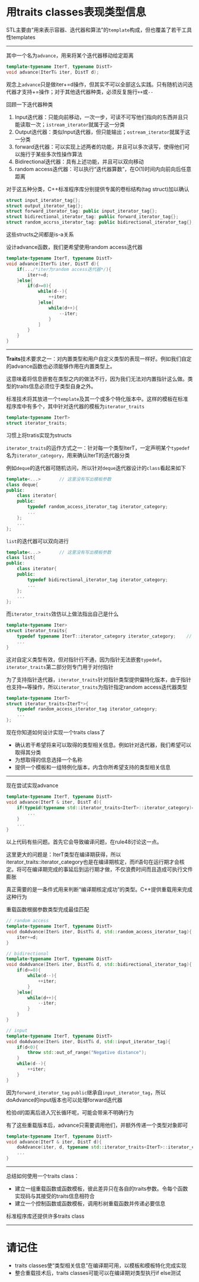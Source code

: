 # 用traits classes表现类型信息

STL主要由“用来表示容器、迭代器和算法”的`template`构成，但也覆盖了若干工具性templates

---

其中一个名为`advance`，用来将某个迭代器移动给定距离

```cpp
template<typename IterT, typename DistT>
void advance(IterT& iter, DistT d);
```

观念上`advance`只是做iter+=d操作，但其实不可以全部这么实践。只有随机访问迭代器才支持+=操作；对于其他迭代器种类，必须反复施行`++`或`--`

回顾一下迭代器种类

1. Input迭代器：只能向前移动，一次一步，可读不可写他们指向的东西并且只能读取一次；`istream_iterator`就属于这一分类
2. Output迭代器：类似Input迭代器，但只能输出；`ostream_iterator`就属于这一分类
3. forward迭代器：可以实现上述两者的功能，并且可以多次读写，使得他们可以施行于某些多次性操作算法
4. Bidirectional迭代器：具有上述功能，并且可以双向移动
5. random access迭代器：可以执行“迭代器算数”，在O(1)时间内向前向后任意距离

对于这五种分类，C++标准程序库分别提供专属的卷标结构(tag struct)加以确认

```cpp
struct input_iterator_tag{};
struct output_iterator_tag{};
struct forward_iterator_tag: public input_iterator_tag{};
struct bidirectional_iterator_tag: public forward_iterator_tag{};
struct random_accrss_iterator_tag: public bidirectional_iterator_tag{};
```

这些structs之间都是is-a关系

设计advance函数，我们更希望使用random access迭代器

```cpp
template<typename IterT, typename DistT>
void advance(IterT& iter, DistT d){
    if(.../*iter为random access迭代器*/){
        iter+=d;
    }else{
        if(d>=0){
            while(d--){
                ++iter;
            }else[
                while(d++){
                    --iter;
                }
            ]
        }
    }
}
```

---

**Traits**技术要求之一：对内置类型和用户自定义类型的表现一样好。例如我们自定的advance函数也必须能够作用在内置类型上。

这意味着将信息嵌套在类型之内的做法不行，因为我们无法对内置指针这么做。类型的traits信息必须位于类型自身之外。

标准技术将其放进一个`template`及其一个或多个特化版本中。这样的模板在标准程序库中有多个，其中针对迭代器的模板为`iterator_traits`

```cpp
template<typename IterT>
struct iterator_traits;
```

习惯上将tratis实现为structs

`iterator_traits`的运作方式之一：针对每一个类型IterT，一定声明某个`typedef`名为`iterator_category`，用来确认IterT的迭代器分类

例如`deque`的迭代器可随机访问，所以针对`deque`迭代器设计的`class`看起来如下

```cpp
template<...>       // 这里没有写出模板参数
class deque{
public:
    class iterator{
    public:
        typedef random_access_iterator_tag iterator_category;
        ...
    };
    ...
};
```

`list`的迭代器可以双向进行

```cpp
template<...>       // 这里没有写出模板参数
class list{
public:
    class iterator{
    public:
        typedef bidirectional_iterator_tag iterator_category;
        ...
    };
    ...
};
```

而`iterator_traits`效仿以上做法指出自己是什么

```cpp
template<typename Iter>
struct iterator_traits{
    typedef typename IterT::iterator_category iterator_category;    // typename必须有
    ...
}
```

这对自定义类型有效，但对指针行不通，因为指针无法嵌套`typedef`。`iterator_traits`第二部分则专门用于对付指针

为了支持指针迭代器，`iterator_traits`针对指针类型提供偏特化版本，由于指针也支持`+=`等操作，所以`iterator_traits`为指针指定random access迭代器类型

```cpp
template<typename IterT>
struct iterator_traits<IterT*>{
    typedef random_access_iterator_tag iterator_category;
    ...
};
```

现在你知道如何设计实现一个traits class了

- 确认若干希望将来可以取得的类型相关信息。例如针对迭代器，我们希望可以取得其分类
- 为想取得的信息选择一个名称
- 提供一个模板和一组特例化版本，内含你所希望支持的类型相关信息

---

现在尝试实现advance

```cpp
template<typename IterT, typename DistT>
void advance(IterT & iter, DistT d){
    if(typeid(typename std::iterator_traits<IterT>::iterator_category)==typeid(std::random_access_iterator_tag)){
        ...
    }
    ...
}
```

以上代码有些问题。首先它会导致编译问题，在rule48讨论这一点。

这里更大的问题是：IterT类型在编译期获得，所以iterator_traits<IterT>::iterator_category也是在编译期核定，而if语句在运行期才会核定。将可在编译期完成的事延后到运行期才做，不仅浪费时间而且造成可执行文件膨胀

真正需要的是一条件式用来判断“编译期核定成功”的类型。C++提供重载用来完成这种行为

重载函数根据参数类型完成最佳匹配

```cpp
// random access
template<typename IterT, typename DistT>
void doAdvance(Iter& iter, DistT& d, std::random_access_iterator_tag){
    iter+=d;
}

// bidirectional
template<typename IterT, typename DistT>
void doAdvance(Iter& iter, DistT& d, std::bidirectional_iterator_tag){
    if(d>=0){
        while(d--){
            ++iter;
        }
    }else{
        while(d++){
            --iter;
        }
    }
}

// input
template<typename IterT, typename DistT>
void doAdvance(Iter& iter, DistT& d, std::input_iterator_tag){
    if(d<0){
        throw std::out_of_range("Negative distance");
    }
    while(d--){
        ++iter;
    }
}
```

因为`forward_iterator_tag` `public`继承自`input_iterator_tag`，所以doAdvance的input版本也可以处理forward迭代器

检验d的距离后进入冗长循环呢，可能会带来不明确行为

有了这些重载版本后，advance只需要调用他们，并额外传递一个类型对象即可

```cpp
template<typename IterT, typename DistT>
void advance(IterT & iter, DistT d){
    doAdvance(iter, d, typename std::iterator_traits<IterT>::iterator_category());
    ...
}
```

---

总结如何使用一个traits class：

- 建立一组重载函数或函数模板，彼此差异只在各自的traits参数。令每个函数实现码与其接受的traits信息相符合
- 建立一个控制函数或函数模板，调用杉树重载函数并传递必要信息

标准程序库还提供许多traits class

---

# 请记住

- traits classes使“类型相关信息”在编译期可用，以模板和模板特化完成实现
- 整合重载技术后，traits classes可能可以在编译期对类型执行if else测试